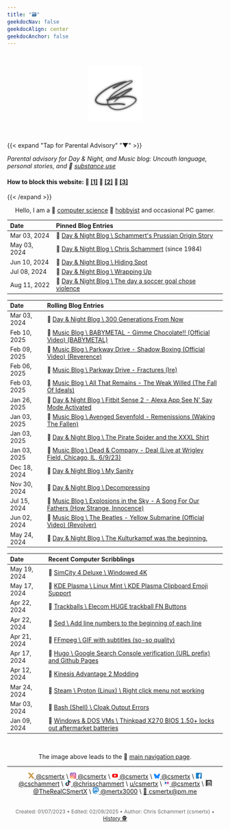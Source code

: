 ```yaml
---
title: "🗃️"
geekdocNav: false
geekdocAlign: center
geekdocAnchor: false
---
```


<!-- The content of this website was written by Christopher Schammert aka Chris Schammert -->

<br />

<div style="text-align: center;">

[![crs](/crs_128x128_silver.png "Click here to Enter the Navigation Page")](pad)

<br />

</div>

{{< expand "Tap for Parental Advisory" "▼" >}}

_Parental advisory for Day & Night, and Music blog: Uncouth language, personal stories, and 🔗 [substance use](https://www.usa.gov/substance-abuse "USA.gov \ Find help for substance abuse")_

#### How to block this website: 🔗 [[1]](https://www.digitaltrends.com/computing/how-to-block-a-website/ "Digital Trends \ How to Block a Website") 🔗 [[2]](https://www.lifewire.com/how-to-block-a-website-4177078 "Lifewire \ How to Block a Website") 🔗 [[3]](https://www.wired.com/story/how-to-block-websites-chrome-firefox-ios-android/ "Wired \ How to Block Bad Websites—or Just Get Things Done")

{{< /expand >}}

<div style="text-align: center;">

Hello, I am a 🔗 [computer science](https://en.wikipedia.org/wiki/Computer_science "Wikipedia \ Computer Science") 🔗 [hobbyist](/About/csmertx "About \ Csmertx (Chris Schammert)" ) and occasional PC gamer.

</div>

| Date | Pinned Blog Entries |
|:---- | :------------------ |
|Mar 03, 2024 | 🔗 [Day & Night Blog \ Schammert's Prussian Origin Story](/Blog/daynight/2024/0324#schammerts-prussian-origin-story "Day & Night Blog \ March 2024")|
|May 03, 2024 | 🔗 [Day & Night Blog \ Chris Schammert](/Blog/daynight/2024/0524#chris-schammert "Day & Night Blog \ May 2024") (since 1984)|
|Jun 10, 2024 | 🔗 [Day & Night Blog \ Hiding Spot](/Blog/daynight/2024/0624#hiding-spot "Day & Night Blog \ June 2024")|
|Jul 08, 2024 | 🔗 [Day & Night Blog \ Wrapping Up](/Blog/daynight/2024/0724#wrapping-up "Day & Night Blog \ July 2024")|
|Aug 11, 2022 | 🔗 [Day & Night Blog \ The day a soccer goal chose violence](/Blog/daynight/2022/0822#the-day-a-soccer-goal-chose-violence "Day & Night Blog \ August 2022")|

| Date | Rolling Blog Entries |
|:---- | :------------------- |
|Mar 03, 2024 | 🔗 [Day & Night Blog \ 300 Generations From Now](/Blog/daynight/2025/0225#300-generations-from-now "Day & Night Blog \ February 2025")|
|Feb 10, 2025 | 🔗 [Music Blog \ BABYMETAL - Gimme Chocolate!! (Official Video) (BABYMETAL)](/Blog/music/2025/0225#babymetal---gimme-chocolate-official-video-babymetal "Music Blog \ February 2025")|
|Feb 09, 2025 | 🔗 [Music Blog \ Parkway Drive - Shadow Boxing (Official Video) (Reverence)](/Blog/music/2025/0225#parkway-drive---shadow-boxing-reverence "Music Blog \ February 2025")|
|Feb 06, 2025 | 🔗 [Music Blog \ Parkway Drive - Fractures (Ire)](/Blog/music/2025/0225#parkway-drive---fractures-ire "Music Blog \ February 2025")|
|Feb 03, 2025 | 🔗 [Music Blog \ All That Remains - The Weak Willed (The Fall Of Ideals)](/Blog/music/2025/0225#all-that-remains---the-weak-willed-the-fall-of-ideals "Music Blog \ February 2025")|
|Jan 26, 2025 | 🔗 [Day & Night Blog \ Fitbit Sense 2 - Alexa App See N' Say Mode Activated](/Blog/daynight/2025/0125#fitbit-sense-2---alexa-app-see-n-say-mode-activated "Day & Night Blog \ January 2025")|
|Jan 03, 2025 | 🔗 [Music Blog \ Avenged Sevenfold - Remenissions (Waking The Fallen)](/Blog/music/2025/0125#avenged-sevenfold---remenissions-waking-the-fallen "Music Blog \ January 2025")|
|Jan 03, 2025 | 🔗 [Day & Night Blog \ The Pirate Spider and the XXXL Shirt](/Blog/daynight/2025/0125#the-pirate-spider-and-the-xxxl-shirt "Day & Night Blog \ January 2025")|
|Jan 03, 2025 | 🔗 [Music Blog \ Dead & Company - Deal (Live at Wrigley Field, Chicago, IL, 6/9/23)](/Blog/music/2025/0125#dead--company---deal-live-at-wrigley-field-chicago-il-6923 "Music Blog \ January 2025")|
|Dec 18, 2024 | 🔗 [Day & Night Blog \ My Sanity](/Blog/daynight/2024/1224#my-sanity "Day & Night Blog \ December 2024")|
|Nov 30, 2024 | 🔗 [Day & Night Blog \ Decompressing](/Blog/daynight/2024/1124#decompressing "Day & Night Blog \ November 2024")|
|Jul 15, 2024 | 🔗 [Music Blog \ Explosions in the Sky - A Song For Our Fathers (How Strange, Innocence)](/Blog/music/2024/0724#explosions-in-the-sky---a-song-for-our-fathers-how-strange-innocence "Music Blog \ July 2024")|
|Jun 02, 2024 | 🔗 [Music Blog \ The Beatles - Yellow Submarine (Official Video) (Revolver)](/Blog/music/2024/0624#the-beatles---yellow-submarine-official-video-revolver "Music Blog \ June 2024")|
|May 24, 2024 | 🔗 [Day & Night Blog \ The Kulturkampf was the beginning.](/Blog/daynight/2024/0524#the-kulturkampf-was-the-beginning)|

| Date | Recent Computer Scribblings |
|:---- | :-------------------------- |
|May 19, 2024 | 🔗 [SimCity 4 Deluxe \ Windowed 4K](/Games/simcity_4_deluxe#steam-launch-options-windowed-4k "SimCity 4 Deluxe")|
|May 17, 2024 | 🔗 [KDE Plasma \ Linux Mint \ KDE Plasma Clipboard Emoji Support](/Linux/DEs/kde_plasma#linux-mint--kde-plasma-clipboard-emoji-support "KDE Plasma")|
|Apr 22, 2024 | 🔗 [Trackballs \ Elecom HUGE trackball FN Buttons](/Linux/Devices/trackball_scrolling#elecom-huge-trackball-fn-buttons "Trackballs")|
|Apr 22, 2024 | 🔗 [Sed \ Add line numbers to the beginning of each line](/Linux/Code/sed#add-line-numbers-to-the-beginning-of-each-line "Sed")|
|Apr 21, 2024 | 🔗 [FFmpeg \ GIF with subtitles (so-so quality)](/Linux/Software/ffmpeg#gif-with-subtitles-so-so-quality "FFmpeg")|
|Apr 17, 2024 | 🔗 [Hugo \ Google Search Console verification (URL prefix) and Github Pages](/Web/hugo#google-search-console-verification-url-prefix-and-github-pages "Hugo")|
|Apr 12, 2024 | 🔗 [Kinesis Advantage 2 Modding](/Blog/stuff/2024/kinesis_advantage2 "Kinesis Advantage 2 Modding")|
|Mar 24, 2024 | 🔗 [Steam \ Proton (Linux) \ Right click menu not working](/Games/steam_proton#right-click-menu-not-working "Steam \ Proton (Linux)")|
|Mar 03, 2024 | 🔗 [Bash (Shell) \ Cloak Output Errors](/Linux/Shells/bash#cloak-output-errors "Bash (Shell)")|
|Jan 09, 2024 | 🔗 [Windows & DOS VMs \ Thinkpad X270 BIOS 1.50+ locks out aftermarket batteries](/Windows_and_DOS/win_dos_vm#windows-activation-in-vm "Windows & DOS VMs")|

<br />

<div style="text-align: center;">

The image above leads to the 🔗 [main navigation page](pad "Click here for the Navigation Page").


---

<div style="text-align: center;">

![X Icon](/About/X_icon_14x14.png "X Icon")[ @csmertx](https://x.com/@csmertx "Twitter | @csmertx") \ ![Instagram Icon](/About/Instagram_icon_14x14.png "Instagram Icon")[ @csmertx](https://www.instagram.com/csmertx "Instagram | @csmertx") \ ![YouTube Icon](/About/youtube_logo_14x14.png "YouTube Icon")[ @csmertx](https://www.youtube.com/@csmertx "YouTube | @csmertx") \ ![Bluesky Icon](/About/Bluesky_icon_14x12.png "Bluesky Icon")[ @csmertx](https://bsky.app/profile/csmertx.bsky.social "Bluesky.bsky.social | @csmertx") \ ![Facebook Icon](/About/Facebook_F_icon_14x14.png "Facebook Icon")[ @cschammert](https://facebook.com/@cschammert "Facebook | @cschammert") \ ![Tik-Tok Icon](/About/TikTok_icon_14x14.png "TikTok Icon")[ @chrisschammert](https://www.tiktok.com/@chrisschammert "TikTok.com | @chrisschammert (csmertx)") \ [u/csmertx](https://www.reddit.com/user/csmertx/ "reddit.com/user/csmertx") \ ![Flicker Icon](/About/Flickr_icon_14x14.png "Flickr Icon")[ @csmertx](https://www.flickr.com/people/csmertx/ "Flickr | @csmertx") \ ![Archive.org Icon](/About/Archive-org.001-1185389304_icon_14x14.jpg "Archive.org Icon") [ @TheRealCSmertX](https://archive.org/details/@archiveuser4193kxhm "Archive.org | TheRealCSmertX") \ ![Mastodon.Social Icon](/About/Mastodon_Logotype_(Simple)_14x14.png "Mastodon.Social Icon")[ @mertx3000](https://mastodon.social/@mertx3000 "Mastodon.social | @mertx3000") \ [📧 csmertx@pm.me](mailto:csmertx@pm.me "Proton Mail email address | @csmertx > Anytime.")

</div>

<br />

<div style="text-align: center; font-size:12px; color:dimgray">
    Created: 01/07/2023 • Edited: 02/09/2025 • Author: Chris Schammert (csmertx) • 
    <a href="https://github.com/csmertx/csmertx.github.io/commits/main/content/_index.md" 
       title="Github.com | csmertx \ csmertx.github.io \ commits \ main \ content \ Index">
       History 🕵️
    </a>
</div>

<!--c This website comprises a patchwork of notes written over my 10+ years with Linux (+2 served apps). I also poked at DOS prompts as a youth (1988) before my high school typing and web design classes (1999-2001). Due to the rolling nature of open source and or free software, the notes may not align with the current timeline of the subject's software documentation. I mostly focus my efforts on edge cases as I find them. On top of that I have included a life story blog, and a music blog, which may appeal to a broader audience. The warning above is mostly for music lyrics, some life stories, and my occasional use of profanity. I was raised on a mixture of English dialects via family brought together by the U.S. Navy--hopefully my attempt at college English will improve with time. I accept pull requests and emails. No worries about time of day or night. I capitalize on Don't Disturb Modes, so anytime is a good time. My use of an Orca illustration is merely for entertainment purposes. The depiction of an Orca is not meant as a personal attack towards anyone, nor is it a prelude into a new Linux OS. Glory to the maintainers! And thank you for checking the source! -->
